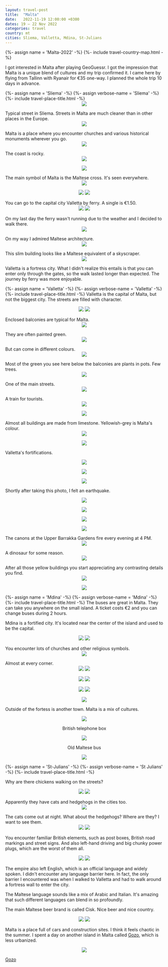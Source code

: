 ```yaml
---
layout: travel-post
title:  "Malta"
date:   2022-11-19 12:00:00 +0300
dates: 19 – 22 Nov 2022
categories: travel
country: mt
cities: Sliema, Valletta, Mdina, St-Julians
---
```

{%- assign name = 'Malta-2022' -%}
{%- include travel-country-map.html -%}

I got interested in Malta after playing GeoGuessr. I got the impression that Malta is a unique blend of cultures and my trip confirmed it. I came here by flying from Tallinn with Ryanair for €35 one-way. I planned the whole trip 10 days in advance.

<center></center>
{%- assign name = 'Sliema' -%}
{%- assign verbose-name = 'Sliema' -%}
{%- include travel-place-title.html -%}

<center>
<img src="{{site.baseurl}}/assets/img/malta/1.jpg" />
<p class="image-label">
</p>
</center>
Typical street in Sliema. Streets in Malta are much cleaner than in other places in the Europe.
<center>
<img src="{{site.baseurl}}/assets/img/malta/2-1.jpg" />
<p class="image-label">
</p>
</center>
Malta is a place where you encounter churches and various historical monuments wherever you go.
<center>
<img src="{{site.baseurl}}/assets/img/malta/2-2.jpg" />
<p class="image-label">
</p>
</center>
The coast is rocky.
<center>
<img src="{{site.baseurl}}/assets/img/malta/2.jpg" />
<p class="image-label">
</p>
</center>
<center>
<img src="{{site.baseurl}}/assets/img/malta/3.jpg" />
<p class="image-label">
</p>
</center>
The main symbol of Malta is the Maltese cross. It's seen everywhere.
<center>
<img src="{{site.baseurl}}/assets/img/malta/27.jpg" />
<p class="image-label">
</p>
</center>
<center>
    <div class="side-by-side">
        <img src="{{site.baseurl}}/assets/img/malta/28.jpg" />
        <img src="{{site.baseurl}}/assets/img/malta/29.jpg" />
    </div>
    <p class="image-label">
    </p>
</center>
You can go to the capital city Valletta by ferry. A single is €1.50.
<center>
    <div class="side-by-side">
        <img src="{{site.baseurl}}/assets/img/malta/5.jpg" />
        <img src="{{site.baseurl}}/assets/img/malta/6.jpg" />
    </div>
    <p class="image-label">
    </p>
</center>
On my last day the ferry wasn't running due to the weather and I decided to walk there.
<center>
<img src="{{site.baseurl}}/assets/img/malta/5-1.jpg" />
<p class="image-label">
</p>
</center>
On my way I admired Maltese architecture.
<center>
<img src="{{site.baseurl}}/assets/img/malta/5-2.jpg" />
<p class="image-label">
</p>
</center>
This slim building looks like a Maltese equivalent of a skyscraper.
<center>
<img src="{{site.baseurl}}/assets/img/malta/5-3.jpg" />
<p class="image-label">
</p>
</center>
Valletta is a fortress city. What I didn't realize this entails is that you can enter only through the gates, so the walk lasted longer than expected. The journey by ferry was more enjoyable.

<center></center>

{%- assign name = 'Valletta' -%}
{%- assign verbose-name = 'Valletta' -%}
{%- include travel-place-title.html -%}
Valletta is the capital of Malta, but not the biggest city. The streets are filled with character. 
<center>
    <div class="side-by-side">
        <img src="{{site.baseurl}}/assets/img/malta/7.jpg" />
        <img src="{{site.baseurl}}/assets/img/malta/8.jpg" />
    </div>
    <p class="image-label">
    </p>
</center>
Enclosed balconies are typical for Malta.
<center>
<img src="{{site.baseurl}}/assets/img/malta/9.jpg" />
<p class="image-label">
</p>
</center>
They are often painted green.
<center>
<img src="{{site.baseurl}}/assets/img/malta/10-1.jpg" />
<p class="image-label">
</p>
</center>
But can come in different colours.
<center>
<img src="{{site.baseurl}}/assets/img/malta/10.jpg" />
<p class="image-label">
</p>
</center>
Most of the green you see here below the balconies are plants in pots. Few trees.
<center>
<img src="{{site.baseurl}}/assets/img/malta/11.jpg" />
<p class="image-label">
</p>
</center>
One of the main streets.
<center>
<img src="{{site.baseurl}}/assets/img/malta/12.jpg" />
<p class="image-label">
</p>
</center>
A train for tourists.
<center>
<img src="{{site.baseurl}}/assets/img/malta/13.jpg" />
<p class="image-label">
</p>
</center>
<center>
<img src="{{site.baseurl}}/assets/img/malta/14.jpg" />
<p class="image-label">
</p>
</center>
Almost all buildings are made from limestone. Yellowish-grey is Malta's colour.
<center>
<img src="{{site.baseurl}}/assets/img/malta/15.jpg" />
<p class="image-label">
</p>
</center>
<center>
<img src="{{site.baseurl}}/assets/img/malta/16.jpg" />
<p class="image-label">
</p>
</center>

Valletta's  fortifications.
<center>
<img src="{{site.baseurl}}/assets/img/malta/17.jpg" />
<p class="image-label">
</p>
</center>

<center>
<img src="{{site.baseurl}}/assets/img/malta/17-1.jpg" />
<p class="image-label">
</p>
</center>

<center>
<img src="{{site.baseurl}}/assets/img/malta/18.jpg" />
<p class="image-label">
</p>
</center>

Shortly after taking this photo, I felt an earthquake.
<center>
<img src="{{site.baseurl}}/assets/img/malta/21.jpg" />
<p class="image-label">
</p>
</center>
<center>
<img src="{{site.baseurl}}/assets/img/malta/22.jpg" />
<p class="image-label">
</p>
</center>
<center>
<img src="{{site.baseurl}}/assets/img/malta/23.jpg" />
<p class="image-label">
</p>
</center>
<center>
<img src="{{site.baseurl}}/assets/img/malta/24.jpg" />
<p class="image-label">
</p>
</center>
The canons at the Upper Barrakka Gardens fire every evening at 4 PM.
<center>
<img src="{{site.baseurl}}/assets/img/malta/25.jpg" />
<p class="image-label">
</p>
</center>
A dinosaur for some reason.
<center>
<img src="{{site.baseurl}}/assets/img/malta/26.jpg" />
<p class="image-label">
</p>
</center>
After all those yellow buildings you start appreciating any contrasting details you find.
<center>
<img src="{{site.baseurl}}/assets/img/malta/19.jpg" />
<p class="image-label">
</p>
</center>
<center>
<img src="{{site.baseurl}}/assets/img/malta/20.jpg" />
<p class="image-label">
</p>
</center>

{%- assign name = 'Mdina' -%}
{%- assign verbose-name = 'Mdina' -%}
{%- include travel-place-title.html -%}
The buses are great in Malta. They can take you anywhere on the small island. A ticket costs €2 and you can change buses during 2 hours. 

Mdina is a fortified city. It's located near the center of the island and used to be the capital. 
<center>
    <div class="side-by-side">
        <img src="{{site.baseurl}}/assets/img/malta/29-1.jpg" />
        <img src="{{site.baseurl}}/assets/img/malta/29-2.jpg" />
    </div>
    <p class="image-label">
    </p>
</center>
You encounter lots of churches and other religious symbols.
<center>
<img src="{{site.baseurl}}/assets/img/malta/31.jpg" />
<p class="image-label">
</p>
</center>
Almost at every corner.
<center>
    <div class="side-by-side">
        <img src="{{site.baseurl}}/assets/img/malta/32.jpg" />
        <img src="{{site.baseurl}}/assets/img/malta/33.jpg" />
    </div>
    <p class="image-label">
    </p>
</center>
<center>
    <div class="side-by-side">
        <img src="{{site.baseurl}}/assets/img/malta/34.jpg" />
        <img src="{{site.baseurl}}/assets/img/malta/35.jpg" />
    </div>
    <p class="image-label">
    </p>
</center>
<center>
    <div class="side-by-side">
        <img src="{{site.baseurl}}/assets/img/malta/36.jpg" />
        <img src="{{site.baseurl}}/assets/img/malta/37.jpg" />
    </div>
    <p class="image-label">
    </p>
</center>
<center>
<img src="{{site.baseurl}}/assets/img/malta/41.jpg" />
<p class="image-label">
</p>
</center>

Outside of the fortess is another town. Malta is a mix of cultures.
<center>
    <div class="side-by-side">
    <div>
        <img src="{{site.baseurl}}/assets/img/malta/38.jpg" />
        <p class="image-label">
        British telephone box
        </p>
    </div>
    <div>
        <img src="{{site.baseurl}}/assets/img/malta/39.jpg" />
        <p class="image-label">
        Old Maltese bus
        </p>
    </div>
    </div>
</center>

<center>
<img src="{{site.baseurl}}/assets/img/malta/40.jpg" />
<p class="image-label">
</p>
</center>

{%- assign name = 'St-Julians' -%}
{%- assign verbose-name = 'St Julians' -%}
{%- include travel-place-title.html -%}

Why are there chickens walking on the streets?
<center>
    <div class="side-by-side">
        <img src="{{site.baseurl}}/assets/img/malta/43.jpg" />
        <img src="{{site.baseurl}}/assets/img/malta/42.jpg" />
    </div>
    <p class="image-label">
    </p>
</center>
Apparently they have cats and hedgehogs in the cities too.
<center>
<img src="{{site.baseurl}}/assets/img/malta/46.jpg" />
<p class="image-label">
</p>
</center>
The cats come out at night. What about the hedgehogs? Where are they? I want to see them.
<center>
    <div class="side-by-side">
        <img src="{{site.baseurl}}/assets/img/malta/44.jpg" />
        <img src="{{site.baseurl}}/assets/img/malta/45.jpg" />
    </div>
    <p class="image-label">
    </p>
</center>

You encounter familiar British elements, such as post boxes, British road markings and street signs. And also left-hand driving and big chunky power plugs, which are the worst of them all.
<center>
    <div class="side-by-side">
        <img src="{{site.baseurl}}/assets/img/malta/48.jpg" />
        <img src="{{site.baseurl}}/assets/img/malta/47.jpg" />
    </div>
    <p class="image-label">
    </p>
</center>

The empire also left English, which is an official language and widely spoken. I didn't encounter any language barrier here. In fact, the only barrier I encountered was when I walked to Valletta and had to walk around a fortress wall to enter the city.

The Maltese language sounds like a mix of Arabic and Italian. It's amazing that such different languages can blend in so profoundly.

The main Maltese beer brand is called Cisk. Nice beer and nice country.
<center>
    <div class="side-by-side">
        <img src="{{site.baseurl}}/assets/img/malta/50.jpg" />
        <img src="{{site.baseurl}}/assets/img/malta/51.jpg" />
    </div>
    <p class="image-label">
    </p>
</center>

Malta is a place full of cars and construction sites. I think it feels chaotic in the summer. I spent a day on another island in Malta called [Gozo](/travel/2022/gozo.html), which is less urbanized.
<center>
<img src="{{site.baseurl}}/assets/img/malta/49.jpg" />
<p class="image-label">
</p>
</center>

<a class="next" href="/travel/2022/gozo">
Gozo
</a>

